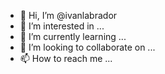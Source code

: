 - 👋 Hi, I’m @ivanlabrador
- 👀 I’m interested in ...
- 🌱 I’m currently learning ...
- 💞️ I’m looking to collaborate on ...
- 📫 How to reach me ...

<!---
ivanlabrador/ivanlabrador is a ✨ special ✨ repository because its `README.md` (this file) appears on your GitHub profile.
You can click the Preview link to take a look at your changes.
--->
